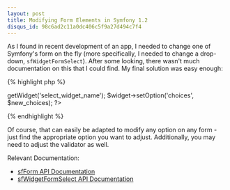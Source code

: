 ```yaml
---
layout: post
title: Modifying Form Elements in Symfony 1.2
disqus_id: 98c6ad2c11a0dc406c5f9a27d494c7f4
---
```

As I found in recent development of an app, I needed to change one of Symfony's
form on the fly (more specifically, I needed to change a drop-down,
`sfWidgetFormSelect`). After some looking, there wasn't much documentation on
this that I could find. My final solution was easy enough:

{% highlight php %}
<?php
$form = new SomeFancyForm();
$new_choices = array('Selection 1', 'Selection 2', 'Selection 3');
$widget = $form->getWidget('select_widget_name');
$widget->setOption('choices', $new_choices);
?>
{% endhighlight %}

Of course, that can easily be adapted to modify any option on any form - just
find the appropriate option you want to adjust. Additionally, you may need to
adjust the validator as well.

Relevant Documentation:

- [sfForm API Documentation](http://www.symfony-project.org/api/1_2/sfForm#method_getwidget)
- [sfWidgetFormSelect API Documentation](http://www.symfony-project.org/api/1_2/sfWidgetFormSelect)
